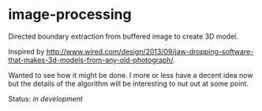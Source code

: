 image-processing
================

Directed boundary extraction from buffered image to create 3D model.

Inspired by http://www.wired.com/design/2013/09/jaw-dropping-software-that-makes-3d-models-from-any-old-photograph/.

Wanted to see how it might be done. I more or less have a decent idea now but the details of the algorithm will be interesting to nut out at some point. 

Status: *in development*
